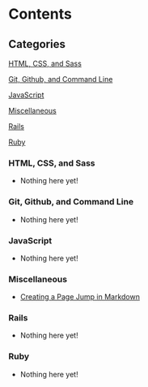 # Contents

## Categories

[HTML, CSS, and Sass](#css)

[Git, Github, and Command Line](#git)

[JavaScript](#js)

[Miscellaneous](#misc)

[Rails](#rails)

[Ruby](#ruby)



### <a name="css"></a> HTML, CSS, and Sass
* Nothing here yet!

### <a name="git"></a> Git, Github, and Command Line
* Nothing here yet!

### <a name="js"></a> JavaScript
* Nothing here yet!

### <a name="misc"></a> Miscellaneous
* [Creating a Page Jump in Markdown](misc/page-jump.md)

### <a name="rails"></a> Rails
* Nothing here yet!

### <a name="ruby"></a> Ruby
* Nothing here yet!
